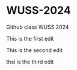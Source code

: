 # WUSS-2024
Github class  WUSS 2024

This is the first edit

This is the second edit 

thsi is the third edit
